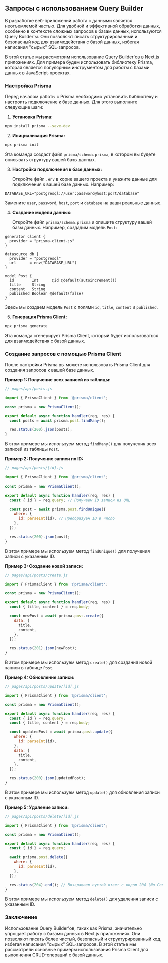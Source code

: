 ## Запросы с использованием Query Builder

В разработке веб-приложений работа с данными является неотъемлемой частью. Для удобной и эффективной обработки данных, особенно в контексте сложных запросов к базам данных, используются Query Builder'ы. Они позволяют писать структурированный и безопасный код для взаимодействия с базой данных, избегая написания "сырых" SQL-запросов.

В этой статье мы рассмотрим использование Query Builder'ов в Next.js приложениях. Для примера будем использовать библиотеку Prisma, которая является популярным инструментом для работы с базами данных в JavaScript-проектах.

### Настройка Prisma

Перед началом работы с Prisma необходимо установить библиотеку и настроить подключение к базе данных. Для этого выполните следующие шаги:

1. **Установка Prisma:**

```bash
npm install prisma --save-dev
```

2. **Инициализация Prisma:**

```bash
npx prisma init
```

   Эта команда создаст файл `prisma/schema.prisma`, в котором вы будете описывать структуру вашей базы данных.

3. **Настройка подключения к базе данных:**

   Откройте файл `.env` в корне вашего проекта и укажите данные для подключения к вашей базе данных. Например:

```
DATABASE_URL="postgresql://user:password@host:port/database"
```

   Замените `user`, `password`, `host`, `port` и `database` на ваши реальные данные.

4. **Создание модели данных:**

   Откройте файл `prisma/schema.prisma` и опишите структуру вашей базы данных. Например, создадим модель `Post`:

```prisma
generator client {
  provider = "prisma-client-js"
}

datasource db {
  provider = "postgresql"
  url      = env("DATABASE_URL")
}

model Post {
  id        Int      @id @default(autoincrement())
  title     String
  content   String
  published Boolean @default(false)
}
```

   Здесь мы создаем модель `Post` с полями `id`, `title`, `content` и `published`.

5. **Генерация Prisma Client:**

```bash
npx prisma generate
```

   Эта команда сгенерирует Prisma Client, который будет использоваться для взаимодействия с базой данных.

### Создание запросов с помощью Prisma Client

После настройки Prisma вы можете использовать Prisma Client для создания запросов к вашей базе данных.

**Пример 1: Получение всех записей из таблицы:**

```javascript
// pages/api/posts.js

import { PrismaClient } from '@prisma/client';

const prisma = new PrismaClient();

export default async function handler(req, res) {
  const posts = await prisma.post.findMany();

  res.status(200).json(posts);
}
```

   В этом примере мы используем метод `findMany()` для получения всех записей из таблицы `Post`.

**Пример 2: Получение записи по ID:**

```javascript
// pages/api/posts/[id].js

import { PrismaClient } from '@prisma/client';

const prisma = new PrismaClient();

export default async function handler(req, res) {
  const { id } = req.query; // Получаем ID записи из URL

  const post = await prisma.post.findUnique({
    where: {
      id: parseInt(id), // Преобразуем ID в число
    },
  });

  res.status(200).json(post);
}
```

   В этом примере мы используем метод `findUnique()` для получения записи с указанным ID.

**Пример 3: Создание новой записи:**

```javascript
// pages/api/posts/create.js

import { PrismaClient } from '@prisma/client';

const prisma = new PrismaClient();

export default async function handler(req, res) {
  const { title, content } = req.body;

  const newPost = await prisma.post.create({
    data: {
      title,
      content,
    },
  });

  res.status(201).json(newPost);
}
```

   В этом примере мы используем метод `create()` для создания новой записи в таблице `Post`.

**Пример 4: Обновление записи:**

```javascript
// pages/api/posts/update/[id].js

import { PrismaClient } from '@prisma/client';

const prisma = new PrismaClient();

export default async function handler(req, res) {
  const { id } = req.query;
  const { title, content } = req.body;

  const updatedPost = await prisma.post.update({
    where: {
      id: parseInt(id),
    },
    data: {
      title,
      content,
    },
  });

  res.status(200).json(updatedPost);
}
```

   В этом примере мы используем метод `update()` для обновления записи с указанным ID.

**Пример 5: Удаление записи:**

```javascript
// pages/api/posts/delete/[id].js

import { PrismaClient } from '@prisma/client';

const prisma = new PrismaClient();

export default async function handler(req, res) {
  const { id } = req.query;

  await prisma.post.delete({
    where: {
      id: parseInt(id),
    },
  });

  res.status(204).end(); // Возвращаем пустой ответ с кодом 204 (No Content)
}
```

   В этом примере мы используем метод `delete()` для удаления записи с указанным ID.

### Заключение

Использование Query Builder'ов, таких как Prisma, значительно упрощает работу с базами данных в Next.js приложениях. Они позволяют писать более чистый, безопасный и структурированный код, избегая написания "сырых" SQL-запросов. В этой статье мы рассмотрели основные примеры использования Prisma Client для выполнения CRUD-операций с базой данных.
